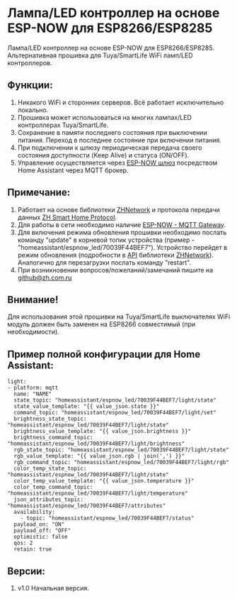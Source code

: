 # Лампа/LED контроллер на основе ESP-NOW для ESP8266/ESP8285
Лампа/LED контроллер на основе ESP-NOW для ESP8266/ESP8285. Альтернативная прошивка для Tuya/SmartLife WiFi ламп/LED контроллеров.

## Функции:

1. Никакого WiFi и сторонних серверов. Всё работает исключительно локально.
2. Прошивка может использоваться на многих лампах/LED контроллерах Tuya/SmartLife.
3. Сохранение в памяти последнего состояния при выключении питания. Переход в последнее состояние при включении питания.
4. При подключении к шлюзу периодическая передача своего состояния доступности (Keep Alive) и статуса (ON/OFF). 
5. Управление осуществляется через [ESP-NOW шлюз](https://github.com/aZholtikov/ESP-NOW-MQTT-Gateway) посредством Home Assistant через MQTT брокер.
  
## Примечание:

1. Работает на основе библиотеки [ZHNetwork](https://github.com/aZholtikov/ZHNetwork) и протокола передачи данных [ZH Smart Home Protocol](https://github.com/aZholtikov/ZH-Smart-Home-Protocol).
2. Для работы в сети необходимо наличие [ESP-NOW - MQTT Gateway](https://github.com/aZholtikov/ESP-NOW-MQTT-Gateway).
3. Для включения режима обновления прошивки необходимо послать команду "update" в корневой топик устройства (пример - "homeassistant/espnow_led/70039F44BEF7"). Устройство перейдет в режим обновления (подробности в [API](https://github.com/aZholtikov/ZHNetwork/blob/master/src/ZHNetwork.h) библиотеки [ZHNetwork](https://github.com/aZholtikov/ZHNetwork)). Аналогично для перезагрузки послать команду "restart".
4. При возникновении вопросов/пожеланий/замечаний пишите на github@zh.com.ru

## Внимание!

Для использования этой прошивки на Tuya/SmartLife выключателях WiFi модуль должен быть заменен на ESP8266 совместимый (при необходимости).

## Пример полной конфигурации для Home Assistant:

    light:
    - platform: mqtt
      name: "NAME"
      state_topic: "homeassistant/espnow_led/70039F44BEF7/light/state"
      state_value_template: "{{ value_json.state }}"
      command_topic: "homeassistant/espnow_led/70039F44BEF7/light/set"
      brightness_state_topic: "homeassistant/espnow_led/70039F44BEF7/light/state"
      brightness_value_template: "{{ value_json.brightness }}"
      brightness_command_topic: "homeassistant/espnow_led/70039F44BEF7/light/brightness"
      rgb_state_topic: "homeassistant/espnow_led/70039F44BEF7/light/state"
      rgb_value_template: "{{ value_json.rgb | join(',') }}"
      rgb_command_topic: "homeassistant/espnow_led/70039F44BEF7/light/rgb"
      color_temp_state_topic: "homeassistant/espnow_led/70039F44BEF7/light/state"
      color_temp_value_template: "{{ value_json.temperature }}"
      color_temp_command_topic: "homeassistant/espnow_led/70039F44BEF7/light/temperature"
      json_attributes_topic: "homeassistant/espnow_led/70039F44BEF7/attributes"
      availability:
        - topic: "homeassistant/espnow_led/70039F44BEF7/status"
      payload_on: "ON"
      payload_off: "OFF"
      optimistic: false
      qos: 2
      retain: true

## Версии:

1. v1.0 Начальная версия.